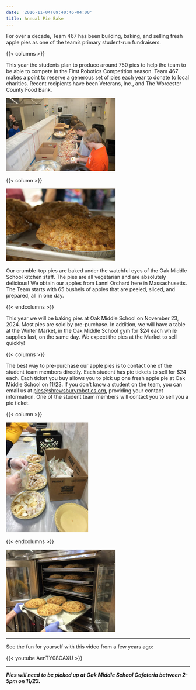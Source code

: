```yaml
---
date: '2016-11-04T09:40:46-04:00'
title: Annual Pie Bake
---
```


For over a decade, Team 467 has been building, baking, and selling fresh apple pies as one of the team’s primary student-run fundraisers.

{{< columns >}}

This year the students plan to produce around 750 pies to help the team to be able to compete in the First Robotics Competition season. Team 467 makes a point to reserve a generous set of pies each year to donate to local charities. Recent recipients have been Veterans, Inc., and The Worcester County Food Bank.

![Apple Peeling](Apple-Peeling.jpg)

{{< column >}}

![Apple Pie](Apple-Pie.jpg)

Our crumble-top pies are baked under the watchful eyes of the Oak Middle School kitchen staff. The pies are all vegetarian and are absolutely delicious! We obtain our apples from Lanni Orchard here in Massachusetts. The Team starts with 65 bushels of apples that are peeled, sliced, and prepared, all in one day.

{{< endcolumns >}}

This year we will be baking pies at Oak Middle School on November 23, 2024. Most pies are sold by pre-purchase. In addition, we will have a table at the Winter Market, in the Oak Middle School gym for $24 each while supplies last, on the same day. We expect the pies at the Market to sell quickly!

{{< columns >}}

The best way to pre-purchase our apple pies is to contact one of the student team members directly. Each student has pie tickets to sell for $24 each. Each ticket you buy allows you to pick up one fresh apple pie at Oak Middle School on 11/23. If you don’t know a student on the team, you can email us at [pies@shrewsburyrobotics.org](mailto:pies@shrewsburyrobotics.org), providing your contact information. One of the student team members will contact you to sell you a pie ticket.

{{< column >}}

![Pie Assembly](Pie-Assembly.jpg)

{{< endcolumns >}}

![Pies coming out of Oven](Oven.jpg)

***
See the fun for yourself with this video from a few years ago:

{{< youtube AenTY08OAXU >}}

***

***Pies will need to be picked up at Oak Middle School Cafeteria between 2-5pm on 11/23.***



